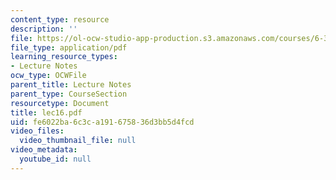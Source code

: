 ```yaml
---
content_type: resource
description: ''
file: https://ol-ocw-studio-app-production.s3.amazonaws.com/courses/6-336j-introduction-to-numerical-simulation-sma-5211-fall-2003/fe6022ba6c3ca191675836d3bb5d4fcd_lec16.pdf
file_type: application/pdf
learning_resource_types:
- Lecture Notes
ocw_type: OCWFile
parent_title: Lecture Notes
parent_type: CourseSection
resourcetype: Document
title: lec16.pdf
uid: fe6022ba-6c3c-a191-6758-36d3bb5d4fcd
video_files:
  video_thumbnail_file: null
video_metadata:
  youtube_id: null
---
```


